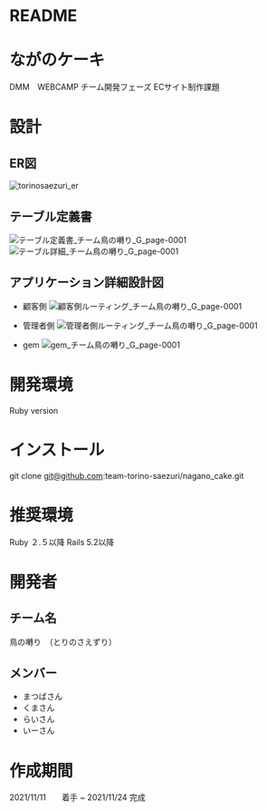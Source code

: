 # README

# ながのケーキ
DMM　WEBCAMP チーム開発フェーズ ECサイト制作課題

# 設計
## ER図
![torinosaezuri_er](https://user-images.githubusercontent.com/90536910/142805655-3864a573-fffb-40b4-a50b-9a7d381805eb.jpg)

## テーブル定義書
![テーブル定義書_チーム鳥の囀り_G_page-0001](https://user-images.githubusercontent.com/90536910/142806514-c6065467-5e88-45cf-a971-077a64600cc7.jpg)
![テーブル詳細_チーム鳥の囀り_G_page-0001](https://user-images.githubusercontent.com/90536910/142806704-4d40c513-8820-4af6-b123-e9d37cf50228.jpg)

## アプリケーション詳細設計図
* 顧客側
![顧客側ルーティング_チーム鳥の囀り_G_page-0001](https://user-images.githubusercontent.com/90536910/142806758-86d318a1-0b9e-4e42-bedb-8623c60e0b73.jpg)

* 管理者側
![管理者側ルーティング_チーム鳥の囀り_G_page-0001](https://user-images.githubusercontent.com/90536910/142806767-aa80330f-ec33-4739-a304-71fe237d796c.jpg)

* gem
![gem_チーム鳥の囀り_G_page-0001](https://user-images.githubusercontent.com/90536910/142806777-06f01abd-43da-4567-95b1-32335867e019.jpg)

# 開発環境
 Ruby version

# インストール
 git clone git@github.com:team-torino-saezuri/nagano_cake.git

# 推奨環境
Ruby ２.５以降
Rails 5.2以降

# 開発者
## チーム名
鳥の囀り　（とりのさえずり）

## メンバー
* まつばさん
* くまさん
* らいさん
* いーさん

# 作成期間
2021/11/11　　着手 ~ 2021/11/24 完成
